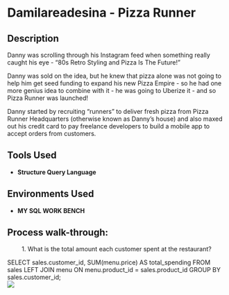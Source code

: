 <h1>Damilareadesina - Pizza Runner </h1>

<h2>Description</h2>
  Danny was scrolling through his Instagram feed when something really caught his eye - “80s Retro Styling and Pizza Is The Future!”

Danny was sold on the idea, but he knew that pizza alone was not going to help him get seed funding to expand his new Pizza Empire - so he had one more genius idea to combine with it - he was going to Uberize it - and so Pizza Runner was launched!

Danny started by recruiting “runners” to deliver fresh pizza from Pizza Runner Headquarters (otherwise known as Danny’s house) and also maxed out his credit card to pay freelance developers to build a mobile app to accept orders from customers.
<br />


<h2>Tools Used</h2>

- <b>Structure Query Language </b>



<h2>Environments Used </h2>

- <b>MY SQL WORK BENCH </b>

<h2>Process walk-through:</h2>


  <p align="center"> 
   1. What is the total amount each customer spent at the restaurant?

SELECT sales.customer_id, SUM(menu.price) AS total_spending
FROM sales
LEFT JOIN menu 
	ON menu.product_id = sales.product_id
    GROUP BY sales.customer_id; <br />
	<img src="https://user-images.githubusercontent.com/126564128/230754211-675ceba1-c056-4d02-bc27-cdda8d18037a.JPG"/>
<br />
<br />
